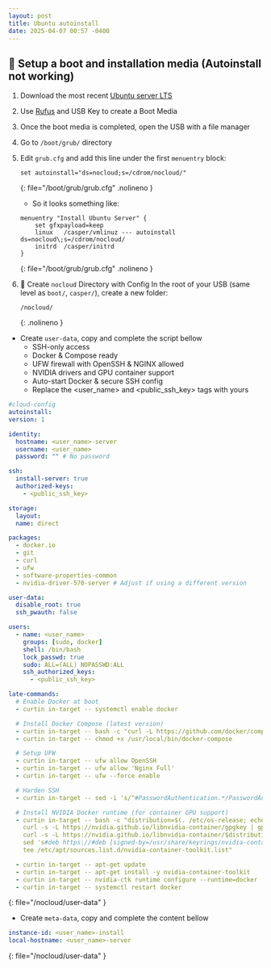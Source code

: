 ```yaml
---
layout: post
title: Ubuntu autoinstall
date: 2025-04-07 00:57 -0400
---
```


<!-- markdownlint-disable MD031 -->
<!-- markdownlint-disable MD007 -->
## 🔧 Setup a boot and installation media (Autoinstall not working)

1. Download the most recent [Ubuntu server LTS](https://ubuntu.com/download/server)
1. Use [Rufus](https://rufus.ie/en/) and USB Key to create a Boot Media
1. Once the boot media is completed, open the USB with a file manager
1. Go to `/boot/grub/` directory
1. Edit `grub.cfg` and add this line under the first `menuentry` block:

    ```shell
    set autoinstall="ds=nocloud;s=/cdrom/nocloud/"
    ```
    {: file="/boot/grub/grub.cfg" .nolineno }

    - So it looks something like:

    ```shell
    menuentry "Install Ubuntu Server" {
        set gfxpayload=keep
        linux   /casper/vmlinuz --- autoinstall ds=nocloud\;s=/cdrom/nocloud/
        initrd  /casper/initrd
    }
    ```
    {: file="/boot/grub/grub.cfg" .nolineno }

1. 🧾 Create `nocloud` Directory with Config
    In the root of your USB (same level as `boot/`, `casper/`), create a new folder:
    ```text
    /nocloud/
    ```
    {: .nolineno }

- Create `user-data`, copy and complete the script bellow
    - SSH-only access
    - Docker & Compose ready
    - UFW firewall with OpenSSH & NGINX allowed
    - NVIDIA drivers and GPU container support
    - Auto-start Docker & secure SSH config
    - Replace the <user_name> and <public_ssh_key> tags with yours

```yaml
#cloud-config
autoinstall:
version: 1

identity:
  hostname: <user_name>-server
  username: <user_name>
  password: "" # No password

ssh:
  install-server: true
  authorized-keys:
    - <public_ssh_key>

storage:
  layout:
  name: direct

packages:
  - docker.io
  - git
  - curl
  - ufw
  - software-properties-common
  - nvidia-driver-570-server # Adjust if using a different version

user-data:
  disable_root: true
  ssh_pwauth: false

users:
  - name: <user_name>
    groups: [sudo, docker]
    shell: /bin/bash
    lock_passwd: true
    sudo: ALL=(ALL) NOPASSWD:ALL
    ssh_authorized_keys:
      - <public_ssh_key>

late-commands:
  # Enable Docker at boot
  - curtin in-target -- systemctl enable docker

  # Install Docker Compose (latest version)
  - curtin in-target -- bash -c "curl -L https://github.com/docker/compose/releases/latest/download/docker-compose-$(uname -s)-$(uname -m) -o /usr/local/bin/docker-compose"
  - curtin in-target -- chmod +x /usr/local/bin/docker-compose

  # Setup UFW
  - curtin in-target -- ufw allow OpenSSH
  - curtin in-target -- ufw allow 'Nginx Full'
  - curtin in-target -- ufw --force enable

  # Harden SSH
  - curtin in-target -- sed -i 's/^#PasswordAuthentication.*/PasswordAuthentication no/' /etc/ssh/sshd_config

  # Install NVIDIA Docker runtime (for container GPU support)
  - curtin in-target -- bash -c "distribution=$(. /etc/os-release; echo $ID$VERSION_ID) && \
    curl -s -L https://nvidia.github.io/libnvidia-container/gpgkey | gpg --dearmor -o /usr/share/keyrings/nvidia-container-toolkit.gpg && \
    curl -s -L https://nvidia.github.io/libnvidia-container/$distribution/libnvidia-container.list | \
    sed 's#deb https://#deb [signed-by=/usr/share/keyrings/nvidia-container-toolkit.gpg] https://#' | \
    tee /etc/apt/sources.list.d/nvidia-container-toolkit.list"

  - curtin in-target -- apt-get update
  - curtin in-target -- apt-get install -y nvidia-container-toolkit
  - curtin in-target -- nvidia-ctk runtime configure --runtime=docker
  - curtin in-target -- systemctl restart docker

```
{: file="/nocloud/user-data" }

- Create `meta-data`, copy and complete the content bellow

```yaml
instance-id: <user_name>-install
local-hostname: <user_name>-server
```
{: file="/nocloud/user-data" }
